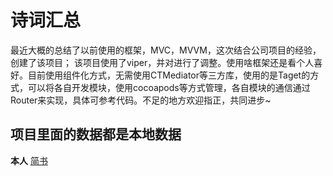 # 诗词汇总
   最近大概的总结了以前使用的框架，MVC，MVVM，这次结合公司项目的经验，创建了该项目；
该项目使用了viper，并对进行了调整。使用啥框架还是看个人喜好。目前使用组件化方式，无需使用CTMediator等三方库，使用的是Taget的方式，可以将各自开发模块，使用cocoapods等方式管理，各自模块的通信通过Router来实现，具体可参考代码。不足的地方欢迎指正，共同进步~
  
## 项目里面的数据都是本地数据

**本人**
[简书](https://www.jianshu.com/u/ae25d076bebc)
